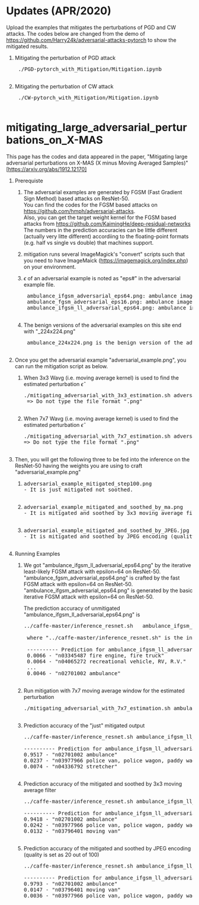 # Updates (APR/2020) 
Upload the examples that mitigates the perturbations of PGD and CW attacks. 
The codes below are changed from the demo of https://github.com/Harry24k/adversarial-attacks-pytorch to show the mitigated results.  
       
1. Mitigating the perturbation of PGD attack  
   <pre> ./PGD-pytorch_with_Mitigation/Mitigation.ipynb  
   
2. Mitigating the perturbation of CW attack 
   <pre> ./CW-pytorch_with_Mitigation/Mitigation.ipynb 

# mitigating_large_adversarial_perturbations_on_X-MAS
This page has the codes and data appeared in the paper, "Mitigating large adversarial perturbations on X-MAS (X minus Moving Averaged Samples)" [https://arxiv.org/abs/1912.12170]

1. Prerequiste
   1) The adversarial examples are generated by FGSM (Fast Gradient Sign Method) based attacks on ResNet-50.  
      You can find the codes for the FGSM based attacks on https://github.com/hmph/adversarial-attacks.  
      Also, you can get the target weight kernel for the FGSM based attacks from https://github.com/KaimingHe/deep-residual-networks  
      The numbers in the prediction accuracies can be little different (actually very litte different) accordiing to the floating-point formats (e.g. half vs single vs double) that machines support.  
     
   2) mitigation runs several ImageMagick's "convert" scripts such that you need to have ImageMaick (https://imagemagick.org/index.php) on your environment.  
  
   3) $\epsilon$ of an adversarial example is noted as "eps#" in the adversarial example file.  
      <pre> ambulance_ifgsm_adversarial_eps64.png: ambulance image crafted by the basic iterative FGSM attack with $\epsilon$ = 64
       ambulance_fgsm_adversarial_eps16.png: ambulance image crafted by the fast FGSM attack with $\epsilon$ = 16   
       ambulance_ifgsm_ll_adversarial_eps64.png: ambulance image crafted by the iterative least-likely FGSM attack with $\epsilon$ = 64
       
   4) The benign versions of the adversarial examples on this site end with "_224x224.png"  
      <pre> ambulance_224x224.png is the benign version of the adversarial example "ambulance_ifgsm_adversarial_eps64.png".  

2. Once you get the adversarial example "adversarial_example.png", you can run the mitigation script as below.

   1) When 3x3 Wavg (i.e. moving average kernel) is used to find the estimated perturbation $\hat{\epsilon}$

       <pre>./mitigating_adversarial_with_3x3_estimation.sh adversarial_example
       => Do not type the file format ".png"

   2) When 7x7 Wavg (i.e. moving average kernel) is used to find the estimated perturbation $\hat{\epsilon}$
      <pre>./mitigating_adversarial_with_7x7_estimation.sh adversarial_example
      => Do not type the file format ".png"

3. Then, you will get the following three to be fed into the inference on the ResNet-50 having the weights you are using to craft "adversarial_example.png"

   1) <pre>adversarial_example_mitigated_step100.png
      - It is just mitigated not soothed.
      
   2) <pre>adversarial_example_mitigated_and_soothed_by_ma.png     
      - It is mitigated and soothed by 3x3 moving average filter

   3) <pre>adversarial_example_mitigated_and_soothed_by_JPEG.jpg 
      - It is mitigated and soothed by JPEG encoding (quality is set 20 out of 100).

4. Running Examples

   1)  We got "ambulance_ifgsm_ll_adversarial_eps64.png" by the iterative least-likely FGSM attack with epsilon=64 on ResNet-50.  
        "ambulance_fgsm_adversarial_eps64.png" is crafted by the fast FGSM attack with epsilon=64 on ResNet-50.      
       "ambulance_ifgsm_adversarial_eps64.png" is generated by the basic iterative FGSM attack with epsilon=64 on ResNet-50.    
         
        The prediction accuracy of unmitigated "ambulance_ifgsm_ll_adversarial_eps64.png" is    
       
        <pre>../caffe-master/inference_resnet.sh   ambulance_ifgsm_ll_adversarial_eps64.png    
          
        where "../caffe-master/inference_resnet.sh" is the inference with ResNet-50 weight used for "iterative least-likely FGSM attack"      
          
        ---------- Prediction for ambulance_ifgsm_ll_adversarial_eps64.png ----------   
        0.0066 - "n03345487 fire engine, fire truck"  
        0.0064 - "n04065272 recreational vehicle, RV, R.V."  
        ...  
        0.0046 - "n02701002 ambulance"    
    
    2) Run mitigation with 7x7 moving average window for the estimated perturbation  
      
       <pre>./mitigating_adversarial_with_7x7_estimation.sh ambulance_ifgsm_ll_adversarial_eps64  
   
    3) Prediction accuracy of the "just" mitigated output   
      
       <pre>../caffe-master/inference_resnet.sh ambulance_ifgsm_ll_adversarial_eps64_mitigated_step100.png   
  
       ---------- Prediction for ambulance_ifgsm_ll_adversarial_eps64_mitigated_step100.png ----------  
       0.9517 - "n02701002 ambulance"  
       0.0237 - "n03977966 police van, police wagon, paddy wagon, patrol wagon, wagon, black Maria"  
       0.0074 - "n04336792 stretcher"  

    4) Prediction accuracy of the mitigated and soothed by 3x3 moving average filter  
      
       <pre>../caffe-master/inference_resnet.sh ambulance_ifgsm_ll_adversarial_eps64_mitigated_and_soothed_by_ma.png   
         
       ---------- Prediction for ambulance_ifgsm_ll_adversarial_eps64_mitigated_and_soothed_by_ma.png ----------  
       0.9418 - "n02701002 ambulance"  
       0.0242 - "n03977966 police van, police wagon, paddy wagon, patrol wagon, wagon, black Maria"  
       0.0132 - "n03796401 moving van"  
  
    5) Prediction accuracy of the mitigated and soothed by JPEG encoding (quality is set as 20 out of 100)  
      
       <pre>../caffe-master/inference_resnet.sh ambulance_ifgsm_ll_adversarial_eps64_mitigated_and_soothed_by_JPEG.jpg  
         
       ---------- Prediction for ambulance_ifgsm_ll_adversarial_eps64_mitigated_and_soothed_by_JPEG.jpg ----------  
       0.9793 - "n02701002 ambulance"  
       0.0147 - "n03796401 moving van"  
       0.0036 - "n03977966 police van, police wagon, paddy wagon, patrol wagon, wagon, black Maria"  


